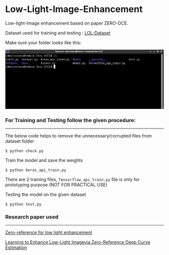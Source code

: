 # Low-Light-Image-Enhancement
Low-light-Image enhancement based on paper ZERO-DCE.

Dataset used for training and testing : [LOL-Dataset](https://drive.google.com/file/d/157bjO1_cFuSd0HWDUuAmcHRJDVyWpOxB/view)

Make sure your folder looks like this:

![Alt text](Img/Screenshot_2022-06-26_21-34-48.png?raw=true "Title")

### For Training and Testing follow the given procedure:
---------------

   The below code helps to remove the unnecessary/corrupted files from dataset folder  
    
    $ python check.py
   
   Train the model and save the weights
   
    $ python keras_api_train.py
   
   There are 2 training files, ```Tensorflow_api_train.py``` file is only for prototyping purpose (NOT FOR PRACTICAL USE) 
   
   Testing the model on the given dataset
   
    $ python test.py

### Research paper used
----
  
  [Zero-reference for low light enhancement](https://arxiv.org/pdf/2001.06826.pdf)
  
  [Learning to Enhance Low-Light Imagevia Zero-Reference Deep Curve Estimation](https://arxiv.org/pdf/2103.00860.pdf)

